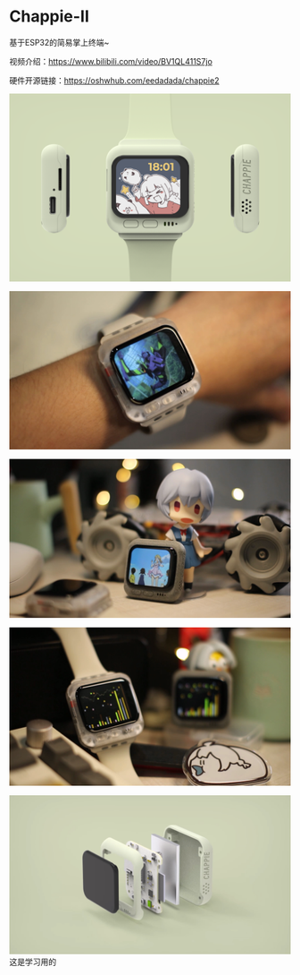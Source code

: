 # Chappie-II

基于ESP32的简易掌上终端~

视频介绍：https://www.bilibili.com/video/BV1QL411S7jo

硬件开源链接：https://oshwhub.com/eedadada/chappie2

![](https://github.com/Forairaaaaa/Chappie-II/blob/main/Pics/Chappie-II_Cover_43.png?raw=true)

![](https://github.com/Forairaaaaa/Chappie-II/blob/main/Pics/captrue1.png?raw=true)

![](https://github.com/Forairaaaaa/Chappie-II/blob/main/Pics/captrue2.png?raw=true)

![](https://github.com/Forairaaaaa/Chappie-II/blob/main/Pics/captrue3.png?raw=true)

![](https://github.com/Forairaaaaa/Chappie-II/blob/main/Pics/captrue4.png?raw=true)这是学习用的
